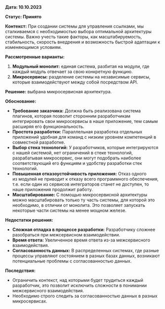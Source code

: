 **Дата: 10.10.2023** 

**Статус: Принято** 

**Контекст:** 
При создании системы для управления ссылками, мы сталкиваемся с необходимостью выбора оптимальной архитектуры системы. Важно учесть такие факторы, как масштабируемость, стабильность, скорость внедрения и возможность быстрой адаптации к изменяющимся условиям.

**Рассмотренные варианты:**

1. **Модульный монолит:** единая система, разбитая на модули, где каждый модуль отвечает за свою конкретную функцию.
2. **Микросервисы:** разделение системы на независимые сервисы, которые взаимодействуют между собой посредством API.

**Решение:** выбрана микросервисная архитектура.

**Обоснование:** 
- **Требование заказчика:** Должна быть реализована система плагинов, которая позволит сторонним разработчикам интегрировать свои микросервисы в наше приложение, тем самым расширяя его функциональность.
- **Простота разработки:** Параллельная разработка отдельных приложений удобная для команд с низким уровнем компетенций в совместной разработке.
- **Выбор стека технологий:** У разработчиков, которые интегрируются с нашей системой, нет ограничений в стеке технологий, разрабатывая микросервис, они могут подобрать наиболее соответствующий его функциям и удобству разработки стек технологий.
- **Повышенная отказоустойчивость приложения:** Отказ одного из модулей не приводит к отказу всего программного обеспечения, т.е. если один из сервисов интеграторов станет не доступен, то наше приложения продолжит работу.
- **Масштабирование:** С помощью микросервисной архитектуры можно масштабировать только ту часть системы, для которой это необходимо, в отличии от монолита. Это позволяет запускать некоторые части системы на менее мощном железе.

**Недостатки решения:**
- **Сложная отладка в процессе разработки:** Разработчику сложнее разобраться при межсервисном взаимодействии.
- **Время ответа:** Увеличенное время ответа из-за межсервисного взаимодействия.
- **Согласованность данных:** В распределенных системах, где разные процессы управляют состоянием в разных базах данных, возникают потенциальные проблемы с согласованностью данных.

**Последствия:**
- Ограничить контекст, над которыми будет трудиться каждый разработчик, это позволит исключить сложности в понимании межсервисного взаимодействия.
- Необходимо строго следить за согласованностью данных в разных микросервисах.